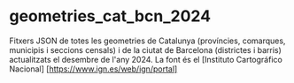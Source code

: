 # geometries_cat_bcn_2024
Fitxers JSON de totes les geometries de Catalunya (províncies, comarques, municipis i seccions censals) i de la ciutat de Barcelona (districtes i barris) actualitzats el desembre de l'any 2024. La font és el [Instituto Cartográfico Nacional] [https://www.ign.es/web/ign/portal]
